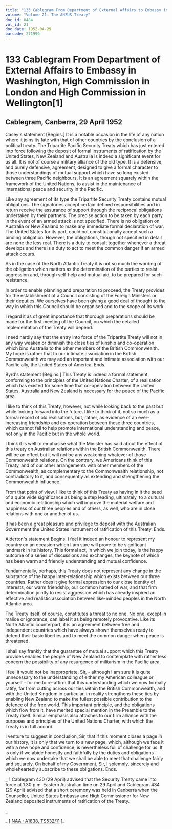 ```yaml
---
title: "133 Cablegram From Department of External Affairs to Embassy in Washington, High Commission in London and High Commission in Wellington[1]"
volume: "Volume 21: The ANZUS Treaty"
doc_id: 8484
vol_id: 21
doc_date: 1952-04-29
barcode: 271999
---
```


# 133 Cablegram From Department of External Affairs to Embassy in Washington, High Commission in London and High Commission in Wellington[1]

## Cablegram, Canberra, 29 April 1952

Casey's statement [Begins.] It is a notable occasion in the life of any nation where it joins its fate with that of other countries by the conclusion of a political treaty. The Tripartite Pacific Security Treaty which has just entered into force following the deposit of formal instruments of ratification by the United States, New Zealand and Australia is indeed a significant event for us all. It is not of course a military alliance of the old type. It is a defensive, and purely defensive, agreement, designed to give a formal character to those understandings of mutual support which have so long existed between three Pacific neighbours. It is an agreement squarely within the framework of the United Nations, to assist in the maintenance of international peace and security in the Pacific.

Like any agreement of its type the Tripartite Security Treaty contains mutual obligations. The signatories accept certain defined responsibilities and in return receive the assurance of support through the reciprocal obligations undertaken by their partners. The precise action to be taken by each party in the event of an armed attack is not specified. There is no obligation on Australia or New Zealand to make any immediate formal declaration of war. The United States for its part, could not constitutionally accept such a binding obligation. However, the obligations, though not specified in detail are none the less real. There is a duty to consult together whenever a threat develops and there is a duty to act to meet the common danger if an armed attack occurs.

As in the case of the North Atlantic Treaty it is not so much the wording of the obligation which matters as the determination of the parties to resist aggression and, through self-help and mutual aid, to be prepared for such resistance.

In order to enable planning and preparation to proceed, the Treaty provides for the establishment of a Council consisting of the Foreign Ministers or their deputies. We ourselves have been giving a good deal of thought to the way in which this Council should be organised and to the scope of its work.

I regard it as of great importance that thorough preparations should be made for the first meeting of the Council, on which the detailed implementation of the Treaty will depend.

I need hardly say that the entry into force of the Tripartite Treaty will not in any way weaken or diminish the close ties of kinship and co-operation which bind Australia to the other members of the British Commonwealth. My hope is rather that to our intimate association in the British Commonwealth we may add an important and intimate association with our Pacific ally, the United States of America. Ends.

Byrd's statement [Begins.] This Treaty is indeed a formal statement, conforming to the principles of the United Nations Charter, of a realisation which has existed for some time that co-operation between the United States, Australia and New Zealand is necessary for the peace of the Pacific area.

I like to think of this Treaty, however, not while looking back to the past but while looking forward into the future. I like to think of it, not so much as a formal record of old realisations, but, rather, as evidence of an ever-increasing friendship and co-operation between these three countries, which cannot fail to help promote international understanding and peace, not only in the Pacific but in the whole world.

I think it is well to emphasise what the Minister has said about the effect of this treaty on Australian relations within the British Commonwealth. There will be an effect but it will not be any weakening whatever of those Commonwealth relations. On the contrary, we Americans think of this Treaty, and of our other arrangements with other members of the Commonwealth, as complementary to the Commonwealth relationship, not contradictory to it, and consequently as extending and strengthening the Commonwealth influence.

From that point of view, I like to think of this Treaty as having in it the seed of a quite wide significance as being a step leading, ultimately, to a cultural and economic relationship which will improve the material welfare and happiness of our three peoples and of others, as well, who are in close relations with one or another of us.

It has been a great pleasure and privilege to deposit with the Australian Government the United States instrument of ratification of this Treaty. Ends.

Alderton's statement Begins. I feel it indeed an honour to represent my country on an occasion which I am sure will prove to be significant landmark in its history. This formal act, in which we join today, is the happy outcome of a series of discussions and exchanges, the keynote of which has been warm and friendly understanding and mutual confidence.

Fundamentally, perhaps, this Treaty does not represent any change in the substance of the happy inter-relationship which exists between our three countries. Rather does it give formal expression to our close identity of interests, our warm friendship, our common hatred of war, and that firm determination jointly to resist aggression which has already inspired an effective and realistic association between like-minded peoples in the North Atlantic area.

The Treaty itself, of course, constitutes a threat to no one. No one, except in malice or ignorance, can label it as being remotely provocative. Like its North Atlantic counterpart, it is an agreement between free and independent countries which have always shown themselves ready to defend their basic liberties and to meet the common danger when peace is threatened.

I shall say frankly that the guarantee of mutual support which this Treaty provides enables the people of New Zealand to contemplate with rather less concern the possibility of any resurgence of militarism in the Pacific area.

I feel it would not be inappropriate, Sir, - although I am sure it is quite unnecessary to the understanding of either my American colleague or yourself - for me to re-affirm that this understanding which we now formally ratify, far from cutting across our ties within the British Commonwealth, and with the United Kingdom in particular, in reality strengthens these ties by enabling New Zealand to make the fullest possible contribution to the defence of the free world. This important principle, and the obligations which flow from it, have merited special mention in the Preamble to the Treaty itself. Similar emphasis also attaches to our firm alliance with the purposes and principles of the United Nations Charter, with which the Treaty is in full accord.

I venture to suggest in conclusion, Sir, that if this moment closes a page in our history, it is only that we turn to a new page, which, although we face it with a new hope and confidence, is nevertheless full of challenge for us. It is only if we abide honestly and faithfully by the duties and obligations which we now undertake that we shall be able to meet that challenge fairly and squarely. On behalf of my Government, Sir, I solemnly, sincerely and wholeheartedly subscribe to these obligations. Ends.

_ 1 Cablegram 430 (29 April) advised that the Security Treaty came into force at 1.30 p.m. Eastern Australian time on 29 April and Cablegram 434 (29 April) advised that a short ceremony was held in Canberra when the Counsellor, United States Embassy and High Commissioner for New Zealand deposited instruments of ratification of the Treaty.

_

_ [ [NAA : A1838, TS532/11](http://www.naa.gov.au/cgi-bin/Search?O=I&Number=271999) ]_
